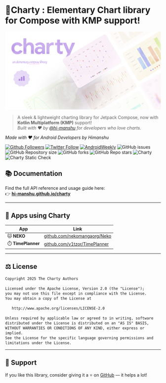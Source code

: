 # 🎯Charty : Elementary Chart library for Compose with KMP support!

![Banner](img/banner.png)

> A sleek & lightweight charting library for Jetpack Compose, now with **Kotlin Multiplatform (KMP)** support!  
> *Built with ❤️ by [@hi-manshu](https://github.com/hi-manshu) for developers who love charts.*

_Made with ❤️ for Android Developers by Himanshu_

[![Github Followers](https://img.shields.io/github/followers/hi-manshu?label=Follow&style=social)](https://github.com/hi-manshu)
[![Twitter Follow](https://img.shields.io/twitter/follow/hi_man_shoe?label=Follow&style=social)](https://twitter.com/hi_man_shoe)
[![AndroidWeekly](https://img.shields.io/badge/Featured%20in%20androidweekly.net-%23532-orange)](https://androidweekly.net/issues/issue-532)
![GitHub issues](https://img.shields.io/github/issues/hi-manshu/charty)
![GitHub Repository size](https://img.shields.io/github/repo-size/hi-manshu/charty)
![GitHub forks](https://img.shields.io/github/forks/hi-manshu/charty)
![GitHub Repo stars](https://img.shields.io/github/stars/hi-manshu/charty)
![Charty](https://img.shields.io/maven-central/v/com.himanshoe/charty?color=f4c430&label=Maven%20Central%20%3A%20Charty)
![Charty Static Check](https://github.com/hi-manshu/charty/actions/workflows/static-check.yml/badge.svg)

## 📚 Documentation

Find the full API reference and usage guide here:  
👉 **[hi-manshu.github.io/charty](https://hi-manshu.github.io/charty/)**

---

## 🚀 Apps using Charty

| App | Link |
| --- | --- |
| 🐱 **NEKO** | [github.com/nekomangaorg/Neko](https://github.com/nekomangaorg/Neko) |
| ⏱️ **TimePlanner** | [github.com/v1tzor/TimePlanner](https://github.com/v1tzor/TimePlanner) |

---

## ⚖️ License

```text
Copyright 2025 The Charty Authors

Licensed under the Apache License, Version 2.0 (the "License");
you may not use this file except in compliance with the License.
You may obtain a copy of the License at

   http://www.apache.org/licenses/LICENSE-2.0

Unless required by applicable law or agreed to in writing, software
distributed under the License is distributed on an "AS IS" BASIS,
WITHOUT WARRANTIES OR CONDITIONS OF ANY KIND, either express or implied.
See the License for the specific language governing permissions and
limitations under the License.
```

---

## 🌟 Support

If you like this library, consider giving it a ⭐ on [GitHub](https://github.com/hi-manshu/charty) — it helps a lot!
